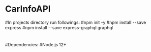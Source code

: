 # CarInfoAPI
#In projects directory run followings:
#npm init -y
#npm install --save express
#npm install --save express-graphql graphql
#
#Dependencies:
#Node.js 12+
